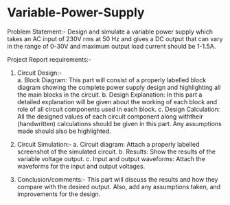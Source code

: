 # Variable-Power-Supply

Problem Statement:-
Design and simulate a variable power supply which takes an AC input of 230V rms at 50 Hz and gives a DC output that can vary in the range of 0-30V and maximum output load current should be 1-1.5A. 

Project Report requirements:-

1. Circuit Design:-  
a. Block Diagram: This part will consist of a properly labelled block diagram showing the complete power supply design and highlighting all the main blocks in the circuit.
b. Design Explanation: In this part a detailed explanation will be given about the working of each block and role of all circuit components used in each block. 
c. Design Calculation: All the designed values of each circuit component along withtheir (handwritten) calculations should be given in this part. Any assumptions made should also be highlighted.

2. Circuit Simulation:- 
a. Circuit diagram: Attach a properly labelled screenshot of the simulated circuit. 
b. Results: Show the results of the variable voltage output. 
c. Input and output waveforms: Attach the waveforms for the input and output voltages. 

3. Conclusion/comments:-
This part will discuss the results and how they compare with the desired output. Also, add any assumptions taken, and improvements for the design. 
